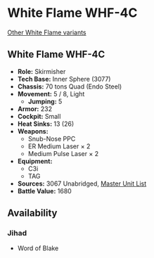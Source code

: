 # White Flame WHF-4C

[Other White Flame variants](../white_flame.md)

## White Flame WHF-4C
- **Role:** Skirmisher
- **Tech Base:** Inner Sphere (3077)
- **Chassis:** 70 tons Quad (Endo Steel)
- **Movement:** 5 / 8, Light
  - **Jumping:** 5
- **Armor:** 232
- **Cockpit:** Small
- **Heat Sinks:** 13 (26)
- **Weapons:**
  - Snub-Nose PPC
  - ER Medium Laser × 2
  - Medium Pulse Laser × 2
- **Equipment:**
  - C3i
  - TAG
- **Sources:** 3067 Unabridged, [Master Unit List](http://masterunitlist.info/Unit/Details/5693/white-flame-whf-4c)
- **Battle Value:** 1680

## Availability

### Jihad
- Word of Blake

